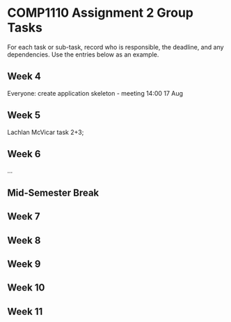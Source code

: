 # COMP1110 Assignment 2 Group Tasks

For each task or sub-task, record who is responsible, the deadline, and any dependencies.
Use the entries below as an example.

## Week 4

Everyone: create application skeleton - meeting 14:00 17 Aug

## Week 5

Lachlan McVicar task 2+3;


## Week 6

...

## Mid-Semester Break

## Week 7

## Week 8

## Week 9

## Week 10

## Week 11
